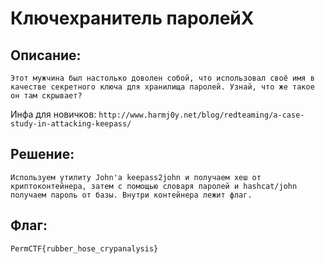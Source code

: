 # Ключехранитель паролейX 
## Описание:
`Этот мужчина был настолько доволен собой, что использовал своё имя в качестве секретного ключа для хранилища паролей. Узнай, что же такое он там скрывает?`

Инфа для новичков:
`http://www.harmj0y.net/blog/redteaming/a-case-study-in-attacking-keepass/`

## Решение:
`Используем утилиту John'а keepass2john и получаем хеш от криптоконтейнера, затем с помощью словаря паролей и hashcat/john получаем пароль от базы. Внутри контейнера лежит флаг.`

## Флаг:
`PermCTF{rubber_hose_crypanalysis}`
